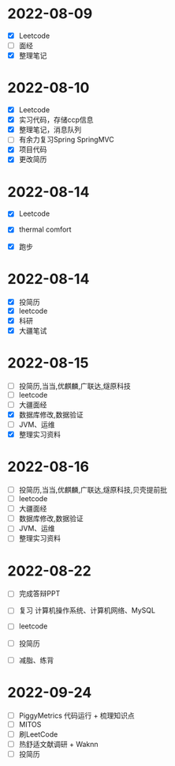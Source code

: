 # 2022-08-09

- [X] Leetcode
- [ ] 面经
- [X] 整理笔记

# 2022-08-10

- [X] Leetcode
- [X] 实习代码，存储ccp信息
- [X] 整理笔记，消息队列
- [ ] 有余力复习Spring SpringMVC
- [X] 项目代码
- [X] 更改简历 

# 2022-08-14

- [X] Leetcode
- [x] thermal comfort
- [x] 跑步


# 2022-08-14

- [x] 投简历
- [x] leetcode
- [x] 科研
- [x] 大疆笔试

# 2022-08-15

- [ ] 投简历,当当,优麒麟,广联达,燧原科技
- [ ] leetcode
- [ ] 大疆面经
- [x] 数据库修改,数据验证
- [ ] JVM、运维
- [x] 整理实习资料

# 2022-08-16

- [ ] 投简历,当当,优麒麟,广联达,燧原科技,贝壳提前批
- [ ] leetcode
- [ ] 大疆面经
- [ ] 数据库修改,数据验证
- [ ] JVM、运维
- [ ] 整理实习资料

# 2022-08-22

- [ ] 完成答辩PPT
- [ ] 复习 计算机操作系统、计算机网络、MySQL
- [ ] leetcode
- [ ] 投简历
- [ ] 减脂、练背


# 2022-09-24

- [ ] PiggyMetrics 代码运行 + 梳理知识点
- [ ] MITOS 
- [ ] 刷LeetCode
- [ ] 热舒适文献调研 + Waknn
- [ ] 投简历 